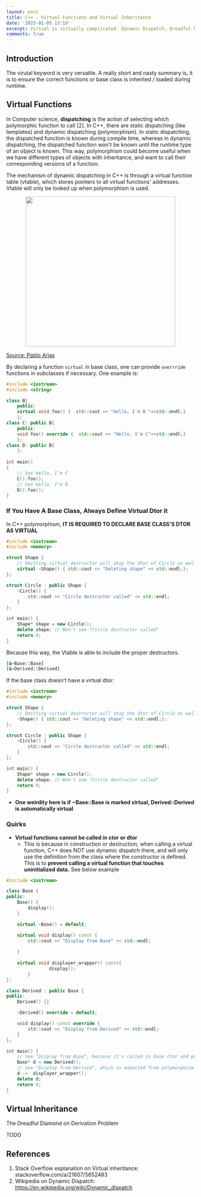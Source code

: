 ```yaml
---
layout: post
title: C++ - Virtual Functions and Virtual Inheritance
date: '2023-01-05 13:19'
excerpt: Virtual is virtually complicated. Dynamic Dispatch, Dreadful Diamond Derivative (DDD) Problem ...
comments: true
---
```


## Introduction

The virutal keyword is very versatile. A really short and nasty summary is, it is to ensure the correct functions or base class is inherited / loaded during runtime.

## Virtual Functions

In Computer science, **dispatching** is the action of selecting which polymorphic function to call [2]. In C++, there are static dispatching (like templates) and dynamic dispatching (polymorphism). In static dispatching, the dispatched function is known during compile time, whereas in dynamic dispatching, the dispatched function won't be known until the runtime type of an object is known. This way, polymorphism could become useful when we have different types of objects with inheritance, and want to call their corresponding versions of a function.

The mechanism of dynamic dispatching in C++ is through a virtual function table (vtable), which stores pointers to all virtual functions' addresses. Vtable will only be looked up when polymorphism is used.

<p align="center">
<img src="https://github.com/user-attachments/assets/204338dc-a36d-4dfc-80a9-d0dcba31eec2" height="400"/>
<figcaption><a href="https://pabloariasal.github.io/2017/06/10/understanding-virtual-tables/">Source: Pablo Arias</a></figcaption>
</p>

By declaring a function `virtual` in base class, one can provide `overrride` functions in subclasses if necessary. One example is:

```cpp
#include <iostream>
#include <string>

class B{
    public:
    virtual void foo() {  std::cout << "Hello, I'm B "<<std::endl;}
    };
class C: public B{
    public:
    void foo() override {  std::cout << "Hello, I'm C"<<std::endl;}
    };
class D: public B{
    };
    
int main()
{
    // See Hello, I'm C
    C().foo();
    // See Hello, I'm B 
    D().foo();
}
```

### If You Have A Base Class, Always Define Virtual Dtor it

In C++ polymorphism, **IT IS REQUIRED TO DECLARE BASE CLASS'S DTOR AS VIRTUAL**

```cpp
#include <iostream>
#include <memory>

struct Shape {
    // Omitting virtual destructor will skip the dtor of Circle as well.
    virtual ~Shape() { std::cout << "Deleting shape" << std::endl;};
};

struct Circle : public Shape {
    ~Circle() {
        std::cout << "Circle destructor called" << std::endl;
    }
};

int main() {
    Shape* shape = new Circle();
    delete shape; // Won't see "Circle destructor called"
    return 0;
}
```

Because this way, the Vtable is able to include the proper destructors. 

```bash
[&~Base::Base]
[&~Derived::Derived]
```

If the base class doesn't have a virtual dtor: 

```cpp
#include <iostream>
#include <memory>

struct Shape {
    // Omitting virtual destructor will skip the dtor of Circle as well.
    ~Shape() { std::cout << "Deleting shape" << std::endl;};
};

struct Circle : public Shape {
    ~Circle() {
        std::cout << "Circle destructor called" << std::endl;
    }
};

int main() {
    Shape* shape = new Circle();
    delete shape; // Won't see "Circle destructor called"
    return 0;
}
```

- **One weirdity here is if ~Base::Base is marked virtual, Derived::Derived is automatically virtual**

### Quirks

- **Virtual functions cannot be called in ctor or dtor**
    - This is because in construction or destruction, when calling a virtual function, C++ does NOT use dynamic dispatch there, and will only use the definition from the class where the constructor is defined. This is to **prevent calling a virtual function that touches uninitialized data.** See below example

```cpp
#include <iostream>

class Base {
public:
    Base() {
        display();
    }

    virtual ~Base() = default;

    virtual void display() const {
        std::cout << "Display from Base" << std::endl;
        
    }
    
    virtual void displayer_wrapper() const{
                display();
        }
};

class Derived : public Base {
public:
    Derived() {}

    ~Derived() override = default;

    void display() const override {
        std::cout << "Display from Derived" << std::endl;
    }
};

int main() {
    // See "Display from Base", because it's called in base ctor and polymorphism is banned at the point.
    Base* d = new Derived();
    // See "Display from Derived", which is expected from polymorphism
    d ->  displayer_wrapper();
    delete d;
    return 0;
}
```


## Virtual Inheritance

The Dreadful Diamond on Derivation Problem

TODO

## References

1. Stack Overflow explanation on Virtual inheritance: stackoverflow.com/a/21607/5652483
2. Wikipedia on Dynamic Dispatch: https://en.wikipedia.org/wiki/Dynamic_dispatch
